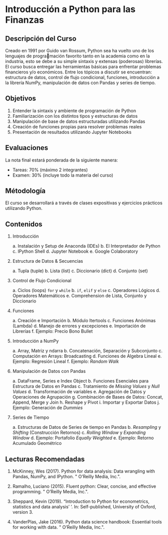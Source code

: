 # Introducción a Python para las Finanzas

## Descripción del Curso

Creado en 1991 por Guido van Rossum, Python sea ha vuelto uno de los lenguajes de programación favorito tanto en la academia como en la industria, esto se debe a su simple sintaxis y
extensas (poderosas) librerías. El curso busca entregar las herramientas básicas para enfrentar
problemas financieros y/o económicos. Entre los tópicos a discutir se encuentran: estructura de
datos, control de flujo condicional, funciones, introducción a la librería NumPy, manipulación de
datos con Pandas y series de tiempo.

## Objetivos

1. Entender la sintaxis y ambiente de programación de Python
2. Familiarización con los distintos tipos y estructuras de datos
3. Manipulación de base de datos estructuradas utilizando Pandas
4. Creación de funciones propias para resolver problemas reales
5. Presentación de resultados utilizando Jupyter Notebooks

## Evaluaciones

La nota final estará ponderada de la siguiente manera:

* Tareas: 70% (máximo 2 integrantes)
* Examen: 30% (incluye todo la materia del curso)

## Métodología

El curso se desarrollará a través de clases expositivas y ejercicios prácticos utilizando Python.

## Contenidos

1. Introducción

    a. Instalación y Setup de Anaconda (IDEs)
    b. El Interpretador de Python
    c. IPython Shell
    d. Jupyter Notebook 
    e. Google Colaboratory
  
2. Estructura de Datos & Secuencias

    a. Tupla (tuple)
    b. Lista (list)
    c. Diccionario (dict)
    d. Conjunto (set)
    
3. Control de Flujo Condicional

    a. Ciclos (loops) `for` y `while` 
    b. `if`, `elif` y `else`
    c. Operadores Lógicos
    d. Operadores Matemáticos 
    e. Comprehension de Lista, Conjunto y Diccionario 

4. Funciones
    
    a. Creación e Importación 
    b. Módulo Itertools 
    c. Funciones Anónimas (Lambda) 
    d. Manejo de errores y excepciones
    e. Importación de Librerías 
    f. Ejemplo: Precio Bono Bullet
  
5. Introducción a NumPy

    a. Array, Matriz y ndarra
    b. Concatenación, Separación y Subconjunto 
    c. Computación en Arrays: Broadcasting
    d. Funciones de Algebra Lineal
    e. Ejemplo: Regresión Lineal 
    f. Ejemplo: *Random Walk*

6. Manipulación de Datos con Pandas

    a. DataFrame, Series e Index Object
    b. Funciones Esenciales para Estructura de Datos en Pandas
    c. Tratamiento de *Missing Values* y *Null Values* 
    d. Transformación de variables
    e. Agregación de Datos y Operaciones de Agrupación
    g. Combinación de Bases de Datos: Concat, Append, Merge y Join
    h. Reshape y Pivot 
    i. Importar y Exportar Datos
    j. Ejemplo: Generación de *Dummies*

7. Series de Tiempo

    a. Estructuras de Datos de Series de tiempo en Pandas
    b. *Resampling* y *Shifting* (Construcción Retornos)
    c. *Rolling Window* y *Expanding Window*
    d. Ejemplo: Portafolio *Equally Weighted* 
    e. Ejemplo: Retorno Acumulado Geométrico 
    
## Lecturas Recomendadas

1. McKinney, Wes (2017). Python for data analysis: Data wrangling with Pandas, NumPy, and IPython. "
O’Reilly Media, Inc.".

2. Ramalho, Luciano (2015). Fluent python: Clear, concise, and effective programming. " O’Reilly Media,
Inc.".

3. Sheppard, Kevin (2019). “Introduction to Python for econometrics, statistics and data analysis’ ’.
In: Self-published, University of Oxford, version 3.

4. VanderPlas, Jake (2016). Python data science handbook: Essential tools for working with data. " O’Reilly
Media, Inc.".